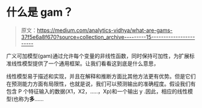 # 什么是 gam？

> 原文：<https://medium.com/analytics-vidhya/what-are-gams-37f5e6a8f670?source=collection_archive---------15----------------------->

广义可加模型(gam)通过允许每个变量的非线性函数，同时保持可加性，为扩展标准线性模型提供了一个通用框架。让我们看看这到底是什么意思，

线性模型易于描述和实现，并且在解释和推断方面比其他方法更有优势。但是它们在预测能力方面有局限性，也就是说，我们可以预测输出的准确程度。假设我们有包含 P 个特征输入的数据(X1，X2，…..，Xp)和一个输出 y .因此，相应的线性模型(也称为**多**……